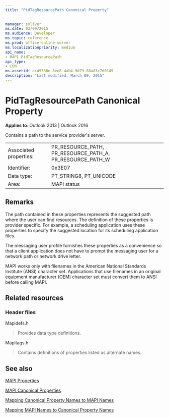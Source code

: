 ```yaml
---
title: "PidTagResourcePath Canonical Property"
 
 
manager: soliver
ms.date: 03/09/2015
ms.audience: Developer
ms.topic: reference
ms.prod: office-online-server
ms.localizationpriority: medium
api_name:
- MAPI.PidTagResourcePath
api_type:
- COM
ms.assetid: ac49538e-6ee8-4ab4-9d79-88a83c7d0149
description: "Last modified: March 09, 2015"
---
```


# PidTagResourcePath Canonical Property

  
  
**Applies to**: Outlook 2013 | Outlook 2016 
  
Contains a path to the service provider's server.
  
|||
|:-----|:-----|
|Associated properties:  <br/> |PR_RESOURCE_PATH, PR_RESOURCE_PATH_A, PR_RESOURCE_PATH_W  <br/> |
|Identifier:  <br/> |0x3E07  <br/> |
|Data type:  <br/> |PT_STRING8, PT_UNICODE  <br/> |
|Area:  <br/> |MAPI status  <br/> |
   
## Remarks

The path contained in these properties represents the suggested path where the user can find resources. The definition of these properties is provider specific. For example, a scheduling application uses these properties to specify the suggested location for its scheduling application files.
  
The messaging user profile furnishes these properties as a convenience so that a client application does not have to prompt the messaging user for a network path or network drive letter.
  
MAPI works only with filenames in the American National Standards Institute (ANSI) character set. Applications that use filenames in an original equipment manufacturer (OEM) character set must convert them to ANSI before calling MAPI.
  
## Related resources

### Header files

Mapidefs.h
  
> Provides data type definitions.
    
Mapitags.h
  
> Contains definitions of properties listed as alternate names.
    
## See also



[MAPI Properties](mapi-properties.md)
  
[MAPI Canonical Properties](mapi-canonical-properties.md)
  
[Mapping Canonical Property Names to MAPI Names](mapping-canonical-property-names-to-mapi-names.md)
  
[Mapping MAPI Names to Canonical Property Names](mapping-mapi-names-to-canonical-property-names.md)

